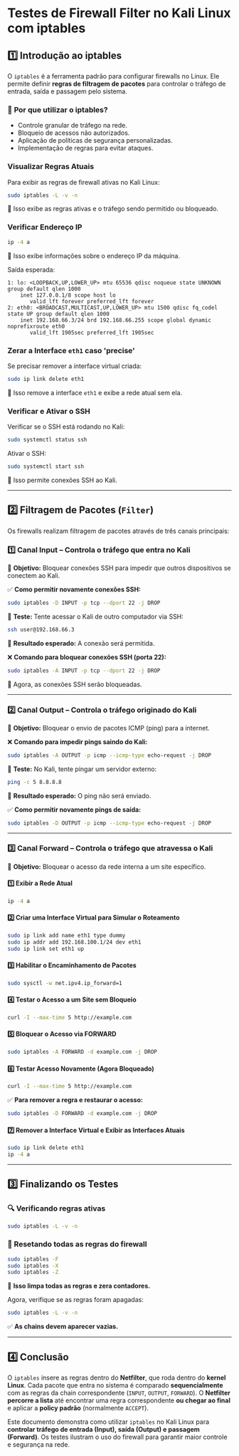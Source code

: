 # Testes de Firewall Filter no Kali Linux com iptables

## 1️⃣ Introdução ao iptables

O `iptables` é a ferramenta padrão para configurar firewalls no Linux. Ele permite definir **regras de filtragem de pacotes** para controlar o tráfego de entrada, saída e passagem pelo sistema.

### 🔹 **Por que utilizar o iptables?**
- Controle granular de tráfego na rede.
- Bloqueio de acessos não autorizados.
- Aplicação de políticas de segurança personalizadas.
- Implementação de regras para evitar ataques.

### **Visualizar Regras Atuais**
Para exibir as regras de firewall ativas no Kali Linux:
```bash
sudo iptables -L -v -n
```
📌 Isso exibe as regras ativas e o tráfego sendo permitido ou bloqueado.

### **Verificar Endereço IP**
```bash
ip -4 a
```
📌 Isso exibe informações sobre o endereço IP da máquina.

Saída esperada:
```
1: lo: <LOOPBACK,UP,LOWER_UP> mtu 65536 qdisc noqueue state UNKNOWN group default qlen 1000
    inet 127.0.0.1/8 scope host lo
       valid_lft forever preferred_lft forever
2: eth0: <BROADCAST,MULTICAST,UP,LOWER_UP> mtu 1500 qdisc fq_codel state UP group default qlen 1000
    inet 192.168.66.3/24 brd 192.168.66.255 scope global dynamic noprefixroute eth0
       valid_lft 1905sec preferred_lft 1905sec
```

### **Zerar a Interface `eth1` caso 'precise'**
Se precisar remover a interface virtual criada:
```bash
sudo ip link delete eth1
```
📌 Isso remove a interface `eth1` e exibe a rede atual sem ela.

### **Verificar e Ativar o SSH**
Verificar se o SSH está rodando no Kali:
```bash
sudo systemctl status ssh
```
Ativar o SSH:
```bash
sudo systemctl start ssh
```
📌 Isso permite conexões SSH ao Kali.

---

## 2️⃣ Filtragem de Pacotes (`Filter`)
Os firewalls realizam filtragem de pacotes através de três canais principais:

### **1️⃣ Canal Input – Controla o tráfego que entra no Kali**
📌 **Objetivo:** Bloquear conexões SSH para impedir que outros dispositivos se conectem ao Kali.

✅ **Como permitir novamente conexões SSH:**
```bash
sudo iptables -D INPUT -p tcp --dport 22 -j DROP
```

🔹 **Teste:** Tente acessar o Kali de outro computador via SSH:
```bash
ssh user@192.168.66.3
```
📌 **Resultado esperado:** A conexão será permitida.

❌ **Comando para bloquear conexões SSH (porta 22):**
```bash
sudo iptables -A INPUT -p tcp --dport 22 -j DROP
```
📌 Agora, as conexões SSH serão bloqueadas.

---

### **2️⃣ Canal Output – Controla o tráfego originado do Kali**
📌 **Objetivo:** Bloquear o envio de pacotes ICMP (ping) para a internet.

❌ **Comando para impedir pings saindo do Kali:**
```bash
sudo iptables -A OUTPUT -p icmp --icmp-type echo-request -j DROP
```

🔹 **Teste:** No Kali, tente pingar um servidor externo:
```bash
ping -c 5 8.8.8.8
```
📌 **Resultado esperado:** O ping não será enviado.

✅ **Como permitir novamente pings de saída:**
```bash
sudo iptables -D OUTPUT -p icmp --icmp-type echo-request -j DROP
```

---

### **3️⃣ Canal Forward – Controla o tráfego que atravessa o Kali**
📌 **Objetivo:** Bloquear o acesso da rede interna a um site específico.

#### **1️⃣ Exibir a Rede Atual**
```bash
ip -4 a
```

#### **2️⃣ Criar uma Interface Virtual para Simular o Roteamento**
```bash
sudo ip link add name eth1 type dummy
sudo ip addr add 192.168.100.1/24 dev eth1
sudo ip link set eth1 up
```

#### **3️⃣ Habilitar o Encaminhamento de Pacotes**
```bash
sudo sysctl -w net.ipv4.ip_forward=1
```

#### **4️⃣ Testar o Acesso a um Site sem Bloqueio**
```bash
curl -I --max-time 5 http://example.com
```

#### **5️⃣ Bloquear o Acesso via FORWARD**
```bash
sudo iptables -A FORWARD -d example.com -j DROP
```

#### **6️⃣ Testar Acesso Novamente (Agora Bloqueado)**
```bash
curl -I --max-time 5 http://example.com
```

✅ **Para remover a regra e restaurar o acesso:**
```bash
sudo iptables -D FORWARD -d example.com -j DROP
```

#### **7️⃣ Remover a Interface Virtual e Exibir as Interfaces Atuais**
```bash
sudo ip link delete eth1
ip -4 a
```

---

## 3️⃣ Finalizando os Testes

### **🔍 Verificando regras ativas**
```bash
sudo iptables -L -v -n
```

### **🔄 Resetando todas as regras do firewall**
```bash
sudo iptables -F
sudo iptables -X
sudo iptables -Z
```
📌 **Isso limpa todas as regras e zera contadores.**

Agora, verifique se as regras foram apagadas:
```bash
sudo iptables -L -v -n
```
✅ **As chains devem aparecer vazias.**

---

## 4️⃣ Conclusão
O `iptables` insere as regras dentro do **Netfilter**, que roda dentro do **kernel Linux**.
Cada pacote que entra no sistema é comparado **sequencialmente** com as regras da chain correspondente (`INPUT`, `OUTPUT`, `FORWARD`).
O **Netfilter percorre a lista** até encontrar uma regra correspondente **ou chegar ao final** e aplicar a **policy padrão** (normalmente `ACCEPT`).

Este documento demonstra como utilizar `iptables` no Kali Linux para **controlar tráfego de entrada (Input), saída (Output) e passagem (Forward)**. Os testes ilustram o uso do firewall para garantir maior controle e segurança na rede.